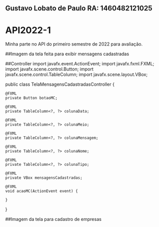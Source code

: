 ## Gustavo Lobato de Paulo RA: 1460482121025

# API2022-1
Minha parte no API do primeiro semestre de 2022 para avaliação.


##Imagem da tela feita para exibir mensagens cadastradas
<img scr="https://github.com/Gustavoldp/API2022-1/blob/master/TelaMensagemCadastrada.png">


##Controller
import javafx.event.ActionEvent;
import javafx.fxml.FXML;
import javafx.scene.control.Button;
import javafx.scene.control.TableColumn;
import javafx.scene.layout.VBox;

public class TelaMensagensCadastradasController {

    @FXML
    private Button botaoMC;

    @FXML
    private TableColumn<?, ?> colunaData;

    @FXML
    private TableColumn<?, ?> colunaMeio;

    @FXML
    private TableColumn<?, ?> colunaMensagem;

    @FXML
    private TableColumn<?, ?> colunaNome;

    @FXML
    private TableColumn<?, ?> colunaTipo;

    @FXML
    private VBox mensagensCadastradas;

    @FXML
    void acaoMC(ActionEvent event) {

    }

}


##Imagem da tela para cadastro de empresas
<img src="">


